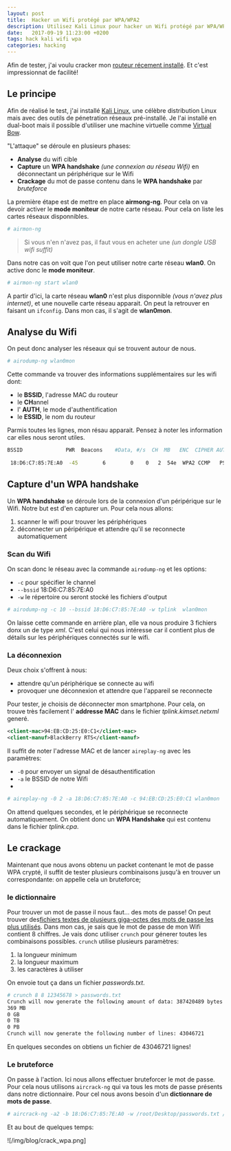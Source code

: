 ```yaml
---
layout: post
title:  Hacker un Wifi protégé par WPA/WPA2
description: Utilisez Kali Linux pour hacker un Wifi protégé par WPA/WPA2
date:   2017-09-19 11:23:00 +0200
tags: hack kali wifi wpa
categories: hacking
---
```


Afin de tester, j'ai voulu cracker mon [routeur récement installé](/network/2017/10/11/Installer_bridge_sfr_box-4k.html). Et c'est impressionnat de facilité!

## Le principe

Afin de réalisé le test, j'ai installé [Kali Linux](https://www.kali.org/), une célèbre distribution Linux mais avec des outils de pénetration réseaux pré-installé. Je l'ai installé en dual-boot mais il possible d'utiliser une machine virtuelle comme [Virtual Bow](https://www.virtualbox.org/).

"L'attaque" se déroule en plusieurs phases:

* **Analyse** du wifi cible
* **Capture** un **WPA handshake** *(une connexion au réseau Wifi)* en déconnectant un périphérique sur le Wifi
* **Crackage** du mot de passe contenu dans le **WPA handshake** par *bruteforce*

La première étape est de mettre en place  **airmong-ng**. Pour cela on va devoir activer le **mode moniteur** de notre carte réseau. Pour cela on liste les cartes réseaux disponnibles.

```bash
# airmon-ng
```

> Si vous n'en n'avez pas, il faut vous en acheter une *(un dongle USB wifi suffit)*

Dans notre cas on voit que l'on peut utiliser notre carte réseau **wlan0**. On active donc le **mode moniteur**.

```bash
# airmon-ng start wlan0
```

A partir d'ici, la carte réseau **wlan0** n'est plus disponnible *(vous n'avez plus internet)*, et une nouvelle carte réseau apparait. On peut la retrouver en faisant un `ifconfig`. Dans mon cas, il s'agit de **wlan0mon**.

## Analyse du Wifi

 On peut donc analyser les réseaux qui se trouvent autour de nous.

```bash
# airodump-ng wlan0mon
```

Cette commande va trouver des informations supplémentaires sur les wifi dont:

* le **BSSID**, l'adresse MAC du routeur
* le **CH**annel
* l' **AUTH**, le mode d'authentification
* le **ESSID**, le nom du routeur

Parmis toutes les lignes, mon résau apparait. Pensez à noter les information car elles nous seront utiles.

```bash
BSSID              PWR  Beacons    #Data, #/s  CH  MB   ENC  CIPHER AUTH ESSID
                                                                                             
 18:D6:C7:85:7E:A0  -45        6        0    0   2  54e  WPA2 CCMP   PSK  TP-LINK_7EA0 
```

## Capture d'un WPA handshake

Un **WPA handshake** se déroule lors de la connexion d'un péripérique sur le Wifi. Notre but est d'en capturer un. Pour cela nous allons:

1. scanner le wifi pour trouver les périphériques
2. déconnecter un péripérique et attendre qu'il se reconnecte automatiquement

### Scan du Wifi

On scan donc le réseau avec la commande `airodump-ng` et les options:

* `-c` pour spécifier le channel
* `--bssid` 18:D6:C7:85:7E:A0 
* `-w` le répertoire ou seront stocké les fichiers d'output

```bash
# airodump-ng -c 10 --bssid 18:D6:C7:85:7E:A0 -w tplink  wlan0mon 
```

On laisse cette commande en arrière plan, elle va nous produire 3 fichiers donx un de type *xml*. C'est celui qui nous intéresse car il contient plus de détails sur les périphériques connectés sur le wifi.

### La déconnexion

Deux choix s'offrent à nous:

* attendre qu'un périphérique se connecte au wifi
* provoquer une déconnexion et attendre que l'appareil se reconnecte

Pour tester, je choisis de déconnecter mon smartphone. Pour cela, on trouve très facilement l' **addresse MAC** dans le fichier *tplink.kimset.netxml* generé.

```xml
<client-mac>94:EB:CD:25:E0:C1</client-mac>
<client-manuf>BlackBerry RTS</client-manuf>
```

Il suffit de noter l'adresse MAC et de lancer `aireplay-ng` avec les paramètres:

* `-0` pour envoyer un signal de désauthentification
* `-a` le BSSID de notre Wifi
*

```bash
# aireplay-ng -0 2 -a 18:D6:C7:85:7E:A0 -c 94:EB:CD:25:E0:C1 wlan0mon
```

On attend quelques secondes, et le périphérique se reconnecte automatiquement. On obtient donc un **WPA Handshake** qui est contenu dans le fichier *tplink.cpa*.


## Le crackage

Maintenant que nous avons obtenu un packet contenant le mot de passe WPA crypté, il suffit de tester plusieurs combinaisons jusqu'à en trouver un correspondante: on appelle cela un bruteforce;

### le dictionnaire

Pour trouver un mot de passe il nous faut... des mots de passe! On peut trouver des[fichiers textes de plusieurs giga-octes des mots de passe les plus utilisés](http://www.wirelesshack.org/wpa-wpa2-word-list-dictionaries.html). Dans mon cas, je sais que le mot de passe de mon Wifi contient 8 chiffres. Je vais donc utiliser `crunch` pour génerer toutes les combinaisons possibles. `crunch` utilise plusieurs paramètres:

1. la longueur minimum
2. la longueur maximum
3. les caractères à utiliser

On envoie tout ça dans un fichier *passwords.txt*.

```bash
# crunch 8 8 12345678 > passwords.txt
Crunch will now generate the following amount of data: 387420489 bytes
369 MB
0 GB
0 TB
0 PB
Crunch will now generate the following number of lines: 43046721
```

En quelques secondes on obtiens un fichier de 43046721 lignes!

### Le bruteforce

On passe à l'action. Ici nous allons effectuer bruteforcer le mot de passe. Pour cela nous utilisons `aircrack-ng` qui va tous les mots de passe présents dans notre dictionnaire. Pour cel nous avons besoin d'un **dictionnare de mots de passe**.

```bash
# aircrack-ng -a2 -b 18:D6:C7:85:7E:A0 -w /root/Desktop/passwords.txt /root/Desktop/tplink.cap
```

Et au bout de quelques temps:

![/img/blog/crack_wpa.png]




